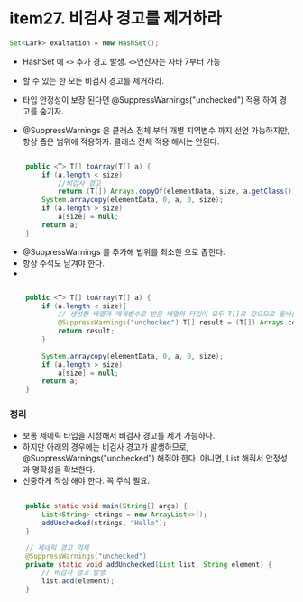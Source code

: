 # item27. 비검사 경고를 제거하라

```java
Set<Lark> exaltation = new HashSet();
```
- HashSet 에 `<>` 추가 경고 발생. `<>`연산자는 자바 7부터 가능
- 할 수 있는 한 모든 비검사 경고를 제거하라.
- 타입 안정성이 보장 된다면 @SuppressWarnings("unchecked") 적용 하여 경고를 숨기자.

- @SuppressWarnings 은 클래스 전체 부터 개별 지역변수 까지 선언 가능하지만, 항상 좁은 범위에 적용하자.
  클래스 전체 적용 해서는 안된다.

```java

    public <T> T[] toArray(T[] a) {
        if (a.length < size)
            //비검사 경고
            return (T[]) Arrays.copyOf(elementData, size, a.getClass());
        System.arraycopy(elementData, 0, a, 0, size);
        if (a.length > size)
            a[size] = null;
        return a;
    }

```
- @SuppressWarnings 를 추가해 법위를 최소한 으로 좁힌다.
- 항상 주석도 남겨야 한다.
- 
```java

    public <T> T[] toArray(T[] a) {
        if (a.length < size){
            // 생성한 배열과 매개변수로 받은 배열의 타입이 모두 T[]로 같으므로 올바른 형변환.
            @SuppressWarnings("unchecked") T[] result = (T[]) Arrays.copyOf(elementData, size, a.getClass());
            return result;
        }
            
        System.arraycopy(elementData, 0, a, 0, size);
        if (a.length > size)
            a[size] = null;
        return a;
    }

```

### 정리
- 보통 제네릭 타입을 지정해서 비검사 경고를 제거 가능하다.
- 하지만 아래의 경우에는 비검사 경고가 발생하므로, @SuppressWarnings("unchecked") 해줘야 한다.
  아니면, List<String> 해줘서 안정성과 명확성을 확보한다.
- 신중하게 작성 해야 한다. 꼭 주석 필요.
```java
    
    public static void main(String[] args) {
        List<String> strings = new ArrayList<>();
        addUnchecked(strings, "Hello");
    }

    // 제네릭 경고 억제
    @SuppressWarnings("unchecked")
    private static void addUnchecked(List list, String element) {
        // 비검사 경고 발생
        list.add(element);
    }

```
